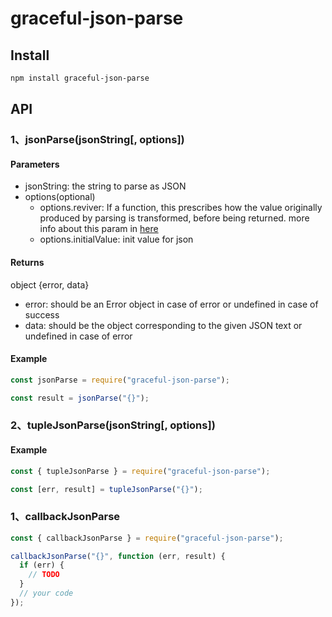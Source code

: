 # graceful-json-parse

## Install

```bash
npm install graceful-json-parse
```

## API

### 1、jsonParse(jsonString[, options])

#### Parameters

- jsonString: the string to parse as JSON
- options(optional)
  - options.reviver: If a function, this prescribes how the value originally produced by parsing is transformed, before being returned. more info about this param in [here](https://developer.mozilla.org/en-US/docs/Web/JavaScript/Reference/Global_Objects/JSON/parse#Example.3A_Using_the_reviver_parameter)
  - options.initialValue: init value for json

#### Returns

object {error, data}

- error: should be an Error object in case of error or undefined in case of success
- data: should be the object corresponding to the given JSON text or undefined in case of error

#### Example

```js
const jsonParse = require("graceful-json-parse");

const result = jsonParse("{}");
```

### 2、tupleJsonParse(jsonString[, options])

#### Example

```js
const { tupleJsonParse } = require("graceful-json-parse");

const [err, result] = tupleJsonParse("{}");
```

### 1、callbackJsonParse

```js
const { callbackJsonParse } = require("graceful-json-parse");

callbackJsonParse("{}", function (err, result) {
  if (err) {
    // TODO
  }
  // your code
});
```
